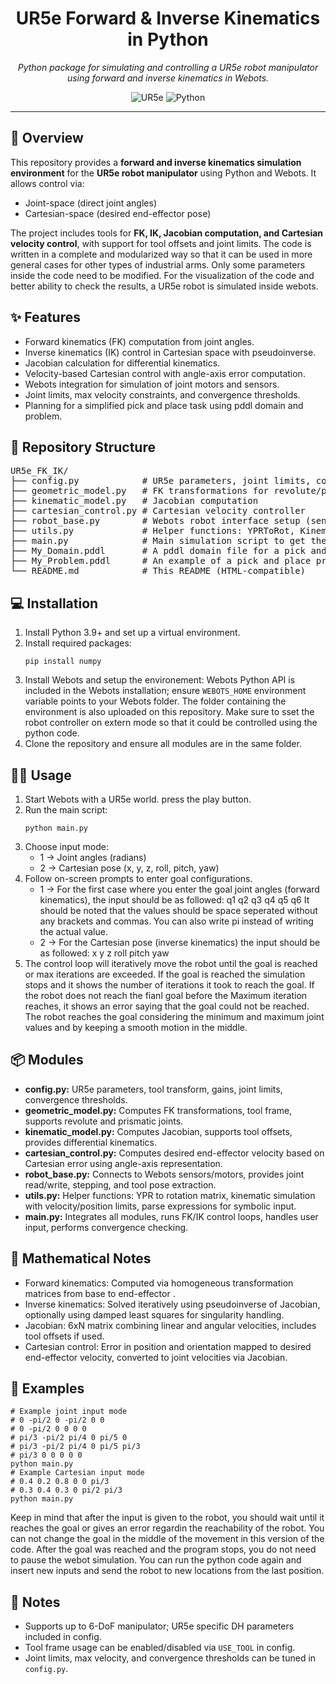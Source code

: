 <!--
UR5e Forward & Inverse Kinematics GitHub README
This HTML is compatible with README.md on GitHub.
-->

<h1 align="center">UR5e Forward &amp; Inverse Kinematics in Python</h1>

<p align="center">
  <em>Python package for simulating and controlling a UR5e robot manipulator using forward and inverse kinematics in Webots.</em>
</p>

<p align="center">
  <img src="https://img.shields.io/badge/Robot-UR5e-2ea44f" alt="UR5e"/>
  <img src="https://img.shields.io/badge/Python-3.9%2B-blue" alt="Python"/>
  
</p>

<hr/>

<h2 id="-overview">🔎 Overview</h2>
<p>
This repository provides a <strong>forward and inverse kinematics simulation environment</strong> for the <strong>UR5e robot manipulator</strong> using Python and Webots. It allows control via:
<ul>
  <li>Joint-space (direct joint angles)</li>
  <li>Cartesian-space (desired end-effector pose)</li>
</ul>
The project includes tools for <strong>FK, IK, Jacobian computation, and Cartesian velocity control</strong>, with support for tool offsets and joint limits. The code is written in a complete and modularized way so that it can be used in more general cases for other types of industrial arms. Only some parameters inside the code need to be modified. For the visualization of the code and better ability to check the results, a UR5e robot is simulated inside webots.
</p>

<h2 id="-features">✨ Features</h2>
<ul>
  <li>Forward kinematics (FK) computation from joint angles.</li>
  <li>Inverse kinematics (IK) control in Cartesian space with pseudoinverse.</li>
  <li>Jacobian calculation for differential kinematics.</li>
  <li>Velocity-based Cartesian control with angle-axis error computation.</li>
  <li>Webots integration for simulation of joint motors and sensors.</li>
  <li>Joint limits, max velocity constraints, and convergence thresholds.</li>
  <li>Planning for a simplified pick and place task using pddl domain and problem.</li>
  
</ul>

<h2 id="-repo-structure">📁 Repository Structure</h2>
<pre>
UR5e_FK_IK/
├── config.py            # UR5e parameters, joint limits, control gains, and basically all the parameters that can be changed to change the type of the robot and the simulation conditions
├── geometric_model.py   # FK transformations for revolute/prismatic joints
├── kinematic_model.py   # Jacobian computation
├── cartesian_control.py # Cartesian velocity controller
├── robot_base.py        # Webots robot interface setup (sensors & actuators)
├── utils.py             # Helper functions: YPRToRot, KinematicSimulation, parse_expr
├── main.py              # Main simulation script to get the user input and implement the FK/IK control
├── My_Domain.pddl       # A pddl domain file for a pick and place task
├── My_Problem.pddl      # An example of a pick and place problem task to test the domain
└── README.md            # This README (HTML-compatible)
</pre>

<h2 id="-installation">💻 Installation</h2>
<ol>
  <li>Install Python 3.9+ and set up a virtual environment.</li>
  <li>Install required packages:
  <pre><code>pip install numpy</code></pre></li>
  <li> Install Webots and setup the environement: Webots Python API is included in the Webots installation; ensure <code>WEBOTS_HOME</code> environment variable points to your Webots folder. The folder containing the environment is also uploaded on this repository. Make sure to sset the robot controller on extern mode so that it could be controlled using the python code.</li>
  <li>Clone the repository and ensure all modules are in the same folder.</li>
</ol>

<h2 id="-usage">🧑‍💻 Usage</h2>
<ol>
  <li>Start Webots with a UR5e world. press the play button.</li>
  <li>Run the main script:
  <pre><code>python main.py</code></pre>
  </li>
  <li>Choose input mode:
    <ul>
      <li>1 → Joint angles (radians)</li>
      <li>2 → Cartesian pose (x, y, z, roll, pitch, yaw)</li>
    </ul>
  </li>
  <li>Follow on-screen prompts to enter goal configurations.
    <ul>
      <li>1 → For the first case where you enter the goal joint angles (forward kinematics), the input should be as followed: q1 q2 q3 q4 q5 q6
      It should be noted that the values should be space seperated without any brackets and commas. You can also write pi instead of writing the actual value.</li>
      <li>2 → For the Cartesian pose (inverse kinematics) the input should be as followed: x y z roll pitch yaw</li>
    </ul>
   </li>
  <li>The control loop will iteratively move the robot until the goal is reached or max iterations are exceeded. If the goal is reached the simulation stops and it shows the number of iterations it took to reach the goal. If the robot does not reach the fianl goal before the Maximum iteration reaches, it shows an error saying that the goal could not be reached. The robot reaches the goal considering the minimum and maximum joint values and by keeping a smooth motion in the middle.</li>
</ol>

<h2 id="-modules">📦 Modules</h2>
<ul>
  <li><strong>config.py:</strong> UR5e parameters, tool transform, gains, joint limits, convergence thresholds.</li>
  <li><strong>geometric_model.py:</strong> Computes FK transformations, tool frame, supports revolute and prismatic joints.</li>
  <li><strong>kinematic_model.py:</strong> Computes Jacobian, supports tool offsets, provides differential kinematics.</li>
  <li><strong>cartesian_control.py:</strong> Computes desired end-effector velocity based on Cartesian error using angle-axis representation.</li>
  <li><strong>robot_base.py:</strong> Connects to Webots sensors/motors, provides joint read/write, stepping, and tool pose extraction.</li>
  <li><strong>utils.py:</strong> Helper functions: YPR to rotation matrix, kinematic simulation with velocity/position limits, parse expressions for symbolic input.</li>
  <li><strong>main.py:</strong> Integrates all modules, runs FK/IK control loops, handles user input, performs convergence checking.</li>
</ul>

<h2 id="-math-notes">🧮 Mathematical Notes</h2>
<ul>
  <li>Forward kinematics: Computed via homogeneous transformation matrices from base to end-effector .</li>
  <li>Inverse kinematics: Solved iteratively using pseudoinverse of Jacobian, optionally using damped least squares for singularity handling.</li>
  <li>Jacobian: 6xN matrix combining linear and angular velocities, includes tool offsets if used.</li>
  <li>Cartesian control: Error in position and orientation mapped to desired end-effector velocity, converted to joint velocities via Jacobian.</li>
</ul>

<h2 id="-examples">📌 Examples</h2>
<pre><code># Example joint input mode
# 0 -pi/2 0 -pi/2 0 0
# 0 -pi/2 0 0 0 0
# pi/3 -pi/2 pi/4 0 pi/5 0
# pi/3 -pi/2 pi/4 0 pi/5 pi/3
# pi/3 0 0 0 0 0
python main.py
# Example Cartesian input mode
# 0.4 0.2 0.8 0 0 pi/3
# 0.3 0.4 0.3 0 pi/2 pi/3
python main.py
</code></pre>
Keep in mind that after the input is given to the robot, you should wait until it reaches the goal or gives an error regardin the reachability of the robot. You can not change the goal in the middle of the movement in this version of the code. After the goal was reached and the program stops, you do not need to pause the webot simulation. You can run the python code again and insert new inputs and send the robot to new locations from the last position.

<h2 id="-notes">📝 Notes</h2>
<ul>
  <li>Supports up to 6-DoF manipulator; UR5e specific DH parameters included in config.</li>
  <li>Tool frame usage can be enabled/disabled via <code>USE_TOOL</code> in config.</li>
  <li>Joint limits, max velocity, and convergence thresholds can be tuned in <code>config.py</code>.</li>
</ul>


